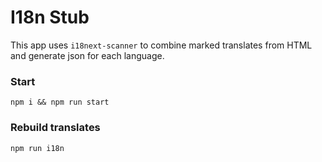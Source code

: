 I18n Stub
====

This app uses `i18next-scanner` to combine marked translates from HTML and generate json for each language.

### Start
`npm i && npm run start`

### Rebuild translates
`npm run i18n`

